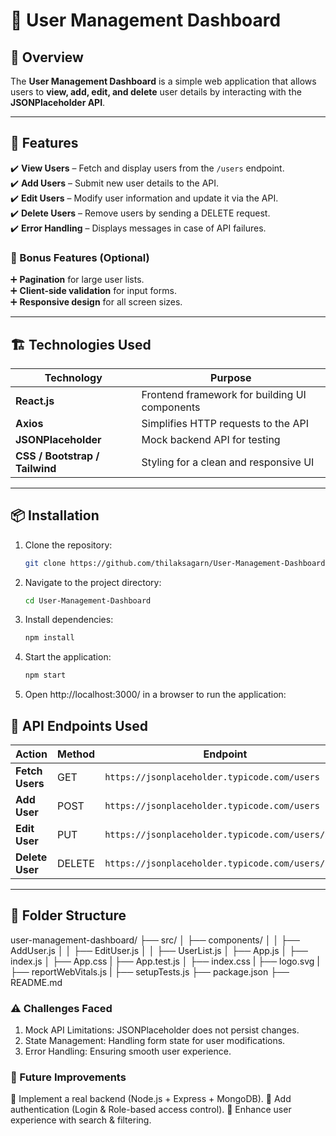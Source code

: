 # 🏢 User Management Dashboard  

## 📌 Overview  
The **User Management Dashboard** is a simple web application that allows users to **view, add, edit, and delete** user details by interacting with the **JSONPlaceholder API**.

---

## 🚀 Features  

✔️ **View Users** – Fetch and display users from the `/users` endpoint.  
✔️ **Add Users** – Submit new user details to the API.  
✔️ **Edit Users** – Modify user information and update it via the API.  
✔️ **Delete Users** – Remove users by sending a DELETE request.  
✔️ **Error Handling** – Displays messages in case of API failures.  

### 🎁 Bonus Features (Optional)  
➕ **Pagination** for large user lists.  
➕ **Client-side validation** for input forms.  
➕ **Responsive design** for all screen sizes.  

---

## 🏗️ Technologies Used  

| Technology | Purpose |
|------------|---------|
| **React.js** | Frontend framework for building UI components |
| **Axios** | Simplifies HTTP requests to the API |
| **JSONPlaceholder** | Mock backend API for testing |
| **CSS / Bootstrap / Tailwind** | Styling for a clean and responsive UI |

---

## 📦 Installation  
1. Clone the repository:  
   ```bash
   git clone https://github.com/thilaksagarn/User-Management-Dashboard.git
2. Navigate to the project directory:
    ```bash
    cd User-Management-Dashboard
3. Install dependencies:
   ```bash
   npm install
4.  Start the application:
    ```bash
    npm start
4. Open http://localhost:3000/ in a browser to run the application:


## 🔗 API Endpoints Used  

| Action       | Method | Endpoint |
|-------------|--------|------------------------------------------|
| **Fetch Users** | GET    | `https://jsonplaceholder.typicode.com/users` |
| **Add User**   | POST   | `https://jsonplaceholder.typicode.com/users` |
| **Edit User**  | PUT    | `https://jsonplaceholder.typicode.com/users/{id}` |
| **Delete User**| DELETE | `https://jsonplaceholder.typicode.com/users/{id}` |

---

## 📂 Folder Structure 
user-management-dashboard/
├── src/
│   ├── components/
│   │   ├── AddUser.js
│   │   ├── EditUser.js
│   │   ├── UserList.js
│   ├── App.js
│   ├── index.js
│   ├── App.css
|   ├── App.test.js
│   ├── index.css
|   ├── logo.svg
|   ├── reportWebVitals.js
|   ├── setupTests.js
├── package.json
├── README.md

### ⚠️ Challenges Faced
  1. Mock API Limitations: JSONPlaceholder does not persist changes.
  2. State Management: Handling form state for user modifications.
  3. Error Handling: Ensuring smooth user experience.

### 🎯 Future Improvements
🔹 Implement a real backend (Node.js + Express + MongoDB).
🔹 Add authentication (Login & Role-based access control).
🔹 Enhance user experience with search & filtering.
